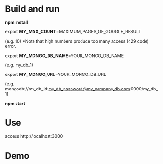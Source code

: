 # Build and run

**npm install**

export **MY_MAX_COUNT**=MAXIMUM_PAGES_OF_GOOGLE_RESULT 

(e.g. 10) *Note that high numbers produce too many access (429 code) error.

export **MY_MONGO_DB_NAME**=YOUR_MONGO_DB_NAME 

(e.g. my_db_1)

export **MY_MONGO_UR**L=YOUR_MONGO_DB_URL

(e.g. mongodb://my_db_id:my_db_password@my_company_db.com:9999/my_db_1)

**npm start**

# Use

access http://localhost:3000

# Demo

